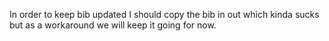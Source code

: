 In order to keep bib updated I should copy the bib in out
which kinda sucks but as a workaround we will keep it going for now.